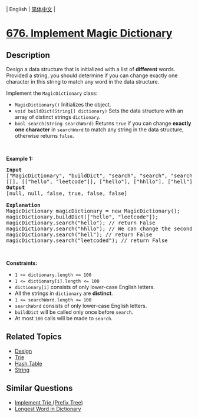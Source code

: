 
| English | [简体中文](README.md) |

# [676. Implement Magic Dictionary](https://leetcode-cn.com/problems/implement-magic-dictionary/)

## Description

<p>Design a data structure that is initialized with a list of <strong>different</strong> words. Provided a string, you should determine if you can change exactly one character in this string to match any word in the data structure.</p>

<p>Implement the&nbsp;<code>MagicDictionary</code>&nbsp;class:</p>

<ul>
	<li><code>MagicDictionary()</code>&nbsp;Initializes the object.</li>
	<li><code>void buildDict(String[]&nbsp;dictionary)</code>&nbsp;Sets the data structure&nbsp;with an array of distinct strings <code>dictionary</code>.</li>
	<li><code>bool search(String searchWord)</code> Returns <code>true</code> if you can change <strong>exactly one character</strong> in <code>searchWord</code> to match any string in the data structure, otherwise returns <code>false</code>.</li>
</ul>

<p>&nbsp;</p>
<p><strong>Example 1:</strong></p>

<pre>
<strong>Input</strong>
[&quot;MagicDictionary&quot;, &quot;buildDict&quot;, &quot;search&quot;, &quot;search&quot;, &quot;search&quot;, &quot;search&quot;]
[[], [[&quot;hello&quot;, &quot;leetcode&quot;]], [&quot;hello&quot;], [&quot;hhllo&quot;], [&quot;hell&quot;], [&quot;leetcoded&quot;]]
<strong>Output</strong>
[null, null, false, true, false, false]

<strong>Explanation</strong>
MagicDictionary magicDictionary = new MagicDictionary();
magicDictionary.buildDict([&quot;hello&quot;, &quot;leetcode&quot;]);
magicDictionary.search(&quot;hello&quot;); // return False
magicDictionary.search(&quot;hhllo&quot;); // We can change the second &#39;h&#39; to &#39;e&#39; to match &quot;hello&quot; so we return True
magicDictionary.search(&quot;hell&quot;); // return False
magicDictionary.search(&quot;leetcoded&quot;); // return False
</pre>

<p>&nbsp;</p>
<p><strong>Constraints:</strong></p>

<ul>
	<li><code>1 &lt;=&nbsp;dictionary.length &lt;= 100</code></li>
	<li><code>1 &lt;=&nbsp;dictionary[i].length &lt;= 100</code></li>
	<li><code>dictionary[i]</code> consists of only lower-case English letters.</li>
	<li>All the strings in&nbsp;<code>dictionary</code>&nbsp;are <strong>distinct</strong>.</li>
	<li><code>1 &lt;=&nbsp;searchWord.length &lt;= 100</code></li>
	<li><code>searchWord</code>&nbsp;consists of only lower-case English letters.</li>
	<li><code>buildDict</code>&nbsp;will be called only once before <code>search</code>.</li>
	<li>At most <code>100</code> calls will be made to <code>search</code>.</li>
</ul>


## Related Topics

- [Design](https://leetcode-cn.com/tag/design)
- [Trie](https://leetcode-cn.com/tag/trie)
- [Hash Table](https://leetcode-cn.com/tag/hash-table)
- [String](https://leetcode-cn.com/tag/string)

## Similar Questions

- [Implement Trie (Prefix Tree)](../implement-trie-prefix-tree/README_EN.md)
- [Longest Word in Dictionary](../longest-word-in-dictionary/README_EN.md)
